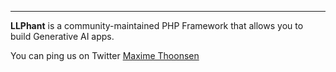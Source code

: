 ------

**LLPhant** is a community-maintained PHP Framework that allows you to build Generative AI apps.

You can ping us on Twitter [Maxime Thoonsen](https://twitter.com/maxthoon) 

